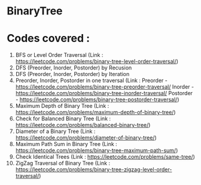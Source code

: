 # BinaryTree

# Codes covered :
1) BFS or Level Order Traversal (Link : https://leetcode.com/problems/binary-tree-level-order-traversal/)
2) DFS (Preorder, Inorder, Postorder) by Recusion
3) DFS (Preorder, Inorder, Postorder) by Iteration
4) Preorder, Inorder, Postorder in one traversal (Link : Preorder - https://leetcode.com/problems/binary-tree-preorder-traversal/
Inorder - https://leetcode.com/problems/binary-tree-inorder-traversal/
Postorder - https://leetcode.com/problems/binary-tree-postorder-traversal/)
5) Maximum Depth of Binary Tree (Link : https://leetcode.com/problems/maximum-depth-of-binary-tree/)
6) Check for Balanced Binary Tree (Link : https://leetcode.com/problems/balanced-binary-tree/)
7) Diameter of a Binary Tree (Link : https://leetcode.com/problems/diameter-of-binary-tree/)
8) Maximum Path Sum in Binary Tree (Link : https://leetcode.com/problems/binary-tree-maximum-path-sum/)
9) Check Identical Trees (Link : https://leetcode.com/problems/same-tree/)
10) ZigZag Traversal of Binary Tree (Link : https://leetcode.com/problems/binary-tree-zigzag-level-order-traversal/)
